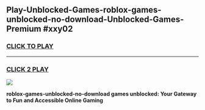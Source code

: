 
## Play-Unblocked-Games-roblox-games-unblocked-no-download-Unblocked-Games-Premium #xxy02
<h3>
<a href="https://premium.freeplayer.one?title=roblox-games-unblocked-no-download&ref=12M">CLICK TO PLAY</a></h3>
<hr>

<h3>
<a href="https://premium.freeplayer.one?title=roblox-games-unblocked-no-download&ref=12M">CLICK 2 PLAY</a>
  
</h3>

<a href="https://premium.freeplayer.one?title=roblox-games-unblocked-no-download&ref=12M"><img src="https://clearcache.store/games.png"></a>


**roblox-games-unblocked-no-download games unblocked: Your Gateway to Fun and Accessible Online Gaming**
